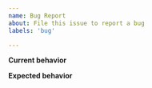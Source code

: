 ```yaml
---
name: Bug Report
about: File this issue to report a bug
labels: 'bug'

---
```


**Current behavior**


**Expected behavior**
